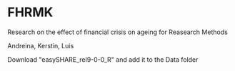 # FHRMK
 Research on the effect of financial crisis on ageing for Reasearch Methods

Andreina, Kerstin, Luis

Download "easySHARE_rel9-0-0_R" and add it to the Data folder